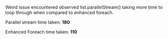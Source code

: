 Weird issue encountered observed list.parallelStream() taking more time to loop through when compared to enhanced foreach.

Parallel stream time taken: **180**

Enhanced Foreach time taken: **110**
